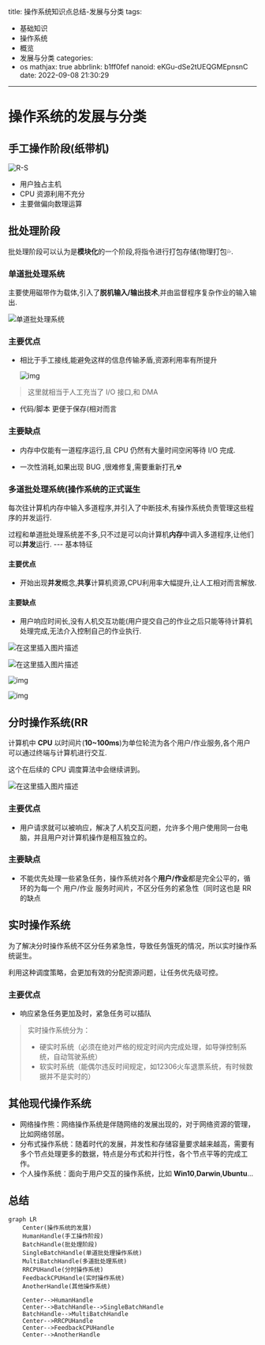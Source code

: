 title: 操作系统知识点总结-发展与分类
tags:
  - 基础知识
  - 操作系统
  - 概览
  - 发展与分类
categories:
  - os
mathjax: true
abbrlink: b1ff0fef
nanoid: eKGu-dSe2tUEQGMEpnsnC
date: 2022-09-08 21:30:29
---

# 操作系统的发展与分类

## 手工操作阶段(纸带机)



![R-S](https://ts1.cn.mm.bing.net/th/id/R-C.6a9ef9f5e1fabc238012f843916fbd2c?rik=avHeSFBhXiM5YQ&riu=http%3a%2f%2fcourseware.eduwest.com%2fcourseware%2f0058%2fcontent%2fpictures%2f0001%2fimage005.jpg&ehk=%2fo9LpDirUco4jDx2BFKbxoyO7fUG8C5rJBX7ySsxdFU%3d&risl=&pid=ImgRaw&r=0&sres=1&sresct=1)

- 用户独占主机
- CPU 资源利用不充分
- 主要做偏向数理运算

## 批处理阶段

批处理阶段可以认为是**模块化**的一个阶段,将指令进行打包存储(物理打包💦.

### 单道批处理系统

主要使用磁带作为载体,引入了**脱机输入/输出技术**,并由监督程序复杂作业的输入输出.

![单道批处理系统](https://img-blog.csdnimg.cn/20190802142119391.png?x-oss-process=image/watermark,type_ZmFuZ3poZW5naGVpdGk,shadow_10,text_aHR0cHM6Ly9ibG9nLmNzZG4ubmV0L3FxXzE5MDE4Mjc3,size_16,color_FFFFFF,t_70)

### 主要优点

- 相比于手工接线,能避免这样的信息传输矛盾,资源利用率有所提升

    ![img](https://img2018.cnblogs.com/blog/1358881/201905/1358881-20190531114741026-285335301.png)

> 这里就相当于人工充当了 I/O 接口,和 DMA

- 代码/脚本 更便于保存(相对而言

### 主要缺点

- 内存中仅能有一道程序运行,且 CPU 仍然有大量时间空闲等待 I/O 完成.

- 一次性消耗,如果出现 BUG ,很难修复,需要重新打孔☢

### 多道批处理系统(操作系统的正式诞生

每次往计算机内存中输入多道程序,并引入了中断技术,有操作系统负责管理这些程序的并发运行.

过程和单道批处理系统差不多,只不过是可以向计算机**内存**中调入多道程序,让他们可以**并发**运行. --- 基本特征

#### 主要优点

- 开始出现**并发**概念,**共享**计算机资源,CPU利用率大幅提升,让人工相对而言解放.

#### 主要缺点

- 用户响应时间长,没有人机交互功能(用户提交自己的作业之后只能等待计算机处理完成,无法介入控制自己的作业执行.

![在这里插入图片描述](https://img-blog.csdnimg.cn/2019080215105153.png?x-oss-process=image/watermark,type_ZmFuZ3poZW5naGVpdGk,shadow_10,text_aHR0cHM6Ly9ibG9nLmNzZG4ubmV0L3FxXzE5MDE4Mjc3,size_16,color_FFFFFF,t_70)



![在这里插入图片描述](https://img-blog.csdnimg.cn/20190802151520789.png?x-oss-process=image/watermark,type_ZmFuZ3poZW5naGVpdGk,shadow_10,text_aHR0cHM6Ly9ibG9nLmNzZG4ubmV0L3FxXzE5MDE4Mjc3,size_16,color_FFFFFF,t_70)

![img](https://pic4.zhimg.com/80/v2-792e1a2379bab12053cde690b4ddd9e7_720w.jpg)

![img](https://pic3.zhimg.com/80/v2-3a0434c865fa2441632523d5aacd0e1e_720w.jpg)

## 分时操作系统(RR

计算机中 **CPU** 以时间片(**10~100ms**)为单位轮流为各个用户/作业服务,各个用户可以通过终端与计算机进行交互.

这个在后续的 CPU 调度算法中会继续讲到。

![在这里插入图片描述](https://img-blog.csdnimg.cn/2019080215301587.png?x-oss-process=image/watermark,type_ZmFuZ3poZW5naGVpdGk,shadow_10,text_aHR0cHM6Ly9ibG9nLmNzZG4ubmV0L3FxXzE5MDE4Mjc3,size_16,color_FFFFFF,t_70)

### 主要优点

- 用户请求就可以被响应，解决了人机交互问题，允许多个用户使用同一台电脑，并且用户对计算机操作是相互独立的。

### 主要缺点

- 不能优先处理一些紧急任务，操作系统对各个**用户/作业**都是完全公平的，循环的为每一个 用户/作业 服务时间片，不区分任务的紧急性（同时这也是 RR 的缺点



## 实时操作系统

为了解决分时操作系统不区分任务紧急性，导致任务饿死的情况，所以实时操作系统诞生。

利用这种调度策略，会更加有效的分配资源问题，让任务优先级可控。

### 主要优点

- 响应紧急任务更加及时，紧急任务可以插队

>  实时操作系统分为：
>
>  - 硬实时系统（必须在绝对严格的规定时间内完成处理，如导弹控制系统，自动驾驶系统）
>  - 软实时系统（能偶尔违反时间规定，如12306火车退票系统，有时候数据并不是实时的）

## 其他现代操作系统

- 网络操作熊：网络操作系统是伴随网络的发展出现的，对于网络资源的管理，比如网络邻居。
- 分布式操作系统：随着时代的发展，并发性和存储容量要求越来越高，需要有多个节点处理更多的数据，特点是分布式和并行性，各个节点平等的完成工作。
- 个人操作系统：面向于用户交互的操作系统，比如  **Win10**,**Darwin**,**Ubuntu**…



## 总结

```mermaid
graph LR
    Center(操作系统的发展)
    HumanHandle(手工操作阶段)
    BatchHandle(批处理阶段)
    SingleBatchHandle(单道批处理操作系统)
    MultiBatchHandle(多道批处理系统)
    RRCPUHandle(分时操作系统)
    FeedbackCPUHandle(实时操作系统)
    AnotherHandle(其他操作系统)

    Center-->HumanHandle
    Center-->BatchHandle-->SingleBatchHandle
    BatchHandle-->MultiBatchHandle
    Center-->RRCPUHandle
    Center-->FeedbackCPUHandle
    Center-->AnotherHandle
```

